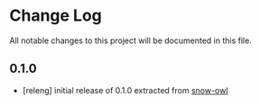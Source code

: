 # Change Log
All notable changes to this project will be documented in this file.

## 0.1.0
- [releng] initial release of 0.1.0 extracted from [snow-owl](https://github.com/b2ihealthcare/snow-owl)